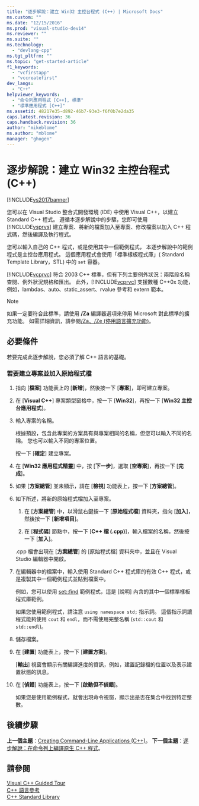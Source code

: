 ```yaml
---
title: "逐步解說：建立 Win32 主控台程式 (C++) | Microsoft Docs"
ms.custom: ""
ms.date: "12/15/2016"
ms.prod: "visual-studio-dev14"
ms.reviewer: ""
ms.suite: ""
ms.technology: 
  - "devlang-cpp"
ms.tgt_pltfrm: ""
ms.topic: "get-started-article"
f1_keywords: 
  - "vcfirstapp"
  - "vccreatefirst"
dev_langs: 
  - "C++"
helpviewer_keywords: 
  - "命令列應用程式 [C++], 標準"
  - "標準應用程式 [C++]"
ms.assetid: 48217e35-d892-46b7-93e3-f6f0b7e2da35
caps.latest.revision: 36
caps.handback.revision: 36
author: "mikeblome"
ms.author: "mblome"
manager: "ghogen"
---
```

# 逐步解說：建立 Win32 主控台程式 (C++)
[!INCLUDE[vs2017banner](../assembler/inline/includes/vs2017banner.md)]

您可以在 Visual Studio 整合式開發環境 \(IDE\) 中使用 Visual C\+\+，以建立 Standard C\+\+ 程式。  遵循本逐步解說中的步驟，您即可使用 [!INCLUDE[vsprvs](../assembler/masm/includes/vsprvs_md.md)] 建立專案、將新的檔案加入至專案、修改檔案以加入 C\+\+ 程式碼，然後編譯及執行程式。  
  
 您可以輸入自己的 C\+\+ 程式，或是使用其中一個範例程式，  本逐步解說中的範例程式是主控台應用程式。  這個應用程式會使用「標準樣板程式庫」\( Standard Template Library，STL\) 中的 `set` 容器。  
  
 [!INCLUDE[vcprvc](../build/includes/vcprvc_md.md)] 符合 2003 C\+\+ 標準，但有下列主要例外狀況：兩階段名稱查閱、例外狀況規格和匯出。  此外，[!INCLUDE[vcprvc](../build/includes/vcprvc_md.md)] 支援數種 C\+\+0x 功能，例如，lambdas、auto、static\_assert、rvalue 參考和 extern 範本。  
  
> [!NOTE]
>  如果一定要符合此標準，請使用 **\/Za** 編譯器選項來停用 Microsoft 對此標準的擴充功能。  如需詳細資訊，請參閱[\/Za、\/Ze \(停用語言擴充功能\)](../build/reference/za-ze-disable-language-extensions.md)。  
  
## 必要條件  
 若要完成此逐步解說，您必須了解 C\+\+ 語言的基礎。  
  
### 若要建立專案並加入原始程式檔  
  
1.  指向 \[**檔案**\] 功能表上的 \[**新增**\]，然後按一下 \[**專案**\]，即可建立專案。  
  
2.  在 \[**Visual C\+\+**\] 專案類型窗格中，按一下 \[**Win32**\]，再按一下 \[**Win32 主控台應用程式**\]。  
  
3.  輸入專案的名稱。  
  
     根據預設，包含此專案的方案具有與專案相同的名稱，但您可以輸入不同的名稱。  您也可以輸入不同的專案位置。  
  
     按一下 \[**確定**\] 建立專案。  
  
4.  在 \[**Win32 應用程式精靈**\] 中，按 \[**下一步**\]，選取 \[**空專案**\]，再按一下 \[**完成**\]。  
  
5.  如果 \[**方案總管**\] 並未顯示，請在 \[**檢視**\] 功能表上，按一下 \[**方案總管**\]。  
  
6.  如下所述，將新的原始程式檔加入至專案。  
  
    1.  在 \[**方案總管**\] 中，以滑鼠右鍵按一下 \[**原始程式檔**\] 資料夾，指向 \[**加入**\]，然後按一下 \[**新增項目**\]。  
  
    2.  在 \[**程式碼**\] 節點中，按一下 \[**C\+\+ 檔 \(.cpp\)**\]，輸入檔案的名稱，然後按一下 \[**加入**\]。  
  
     .cpp 檔會出現在 \[**方案總管**\] 的 \[原始程式檔\] 資料夾中，並且在 Visual Studio 編輯器中開啟。  
  
7.  在編輯器中的檔案中，輸入使用 Standard C\+\+ 程式庫的有效 C\+\+ 程式，或是複製其中一個範例程式並貼到檔案中。  
  
     例如，您可以使用 [set::find](../misc/set-find-stl-samples.md) 範例程式，這是 \[說明\] 內含的其中一個標準樣板程式庫範例。  
  
     如果您使用範例程式，請注意 `using namespace std;` 指示詞。  這個指示詞讓程式能夠使用 `cout` 和 `endl`，而不需使用完整名稱 \(`std::cout` 和 `std::endl`\)。  
  
8.  儲存檔案。  
  
9. 在 \[**建置**\] 功能表上，按一下 \[**建置方案**\]。  
  
     \[**輸出**\] 視窗會顯示有關編譯進度的資訊，例如，建置記錄檔的位置以及表示建置狀態的訊息。  
  
10. 在 \[**偵錯**\] 功能表上，按一下 \[**啟動但不偵錯**\]。  
  
     如果您是使用範例程式，就會出現命令視窗，顯示出是否在集合中找到特定整數。  
  
## 後續步驟  
 **上一個主題**：[Creating Command\-Line Applications \(C\+\+\)](http://msdn.microsoft.com/zh-tw/2505d9ed-aca4-426a-9071-078a2d707254)。  **下一個主題**：[逐步解說：在命令列上編譯原生 C\+\+ 程式](../build/walkthrough-compiling-a-native-cpp-program-on-the-command-line.md)。  
  
## 請參閱  
 [Visual C\+\+ Guided Tour](http://msdn.microsoft.com/zh-tw/499cb66f-7df1-45d6-8b6b-33d94fd1f17c)   
 [C\+\+ 語言參考](../cpp/cpp-language-reference.md)   
 [C\+\+ Standard Library](../standard-library/cpp-standard-library-reference.md)